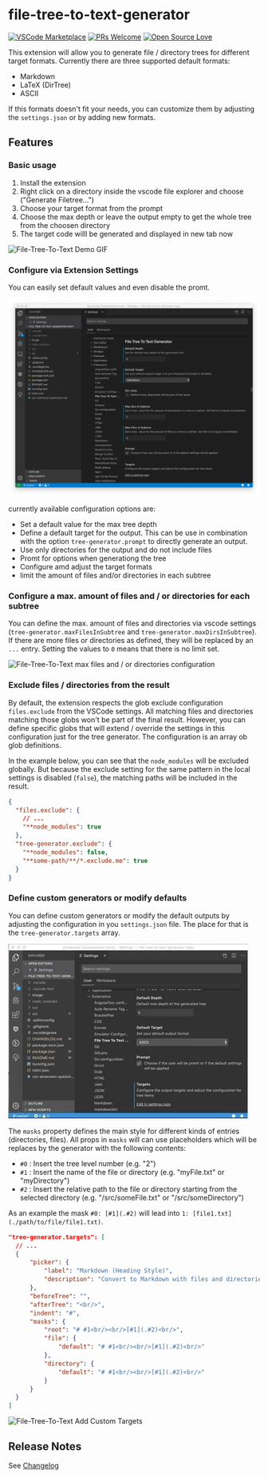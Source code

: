 # file-tree-to-text-generator

[![VSCode Marketplace](https://vsmarketplacebadge.apphb.com/version/d-koppenhagen.file-tree-to-text-generator.svg)](https://marketplace.visualstudio.com/items?itemName=d-koppenhagen.file-tree-to-text-generator)
[![PRs Welcome](https://img.shields.io/badge/PRs-welcome-brightgreen.svg)](http://makeapullrequest.com)
[![Open Source Love](https://badges.frapsoft.com/os/v1/open-source.svg?v=102)](https://github.com/ellerbrock/open-source-badge/)


This extension will allow you to generate file / directory trees for different target formats.
Currently there are three supported default formats:

- Markdown
- LaTeX (DirTree)
- ASCII

If this formats doesn't fit your needs, you can customize them by adjusting the `settings.json` or by adding new formats.

## Features

### Basic usage

1. Install the extension
1. Right click on a directory inside the vscode file explorer and choose ("Generate Filetree...")
1. Choose your target format from the prompt
1. Choose the max depth or leave the output empty to get the whole tree from the choosen directory
1. The target code willl be generated and displayed in new tab now

![File-Tree-To-Text Demo GIF](./images/file-tree-to-text.gif)

### Configure via Extension Settings

You can easily set default values and even disable the promt.

![File-Tree-To-Text Configuration](./images/file-tree-to-text-config.png)

currently available configuration options are:

- Set a default value for the max tree depth
- Define a default target for the output. This can be use in combination with the option `tree-generator.prompt` to directly generate an output.
- Use only directories for the output and do not include files
- Promt for options when generationg the tree
- Configure amd adjust the target formats
- limit the amount of files and/or directories in each subtree

### Configure a max. amount of files and / or directories for each subtree

You can define the max. amount of files and directories via vscode settings (`tree-generator.maxFilesInSubtree` and `tree-generator.maxDirsInSubtree`).
If there are more files or directories as defined, they will be replaced by an `...` entry. Setting the values to `0` means that there is no limit set.

![File-Tree-To-Text max files and / or directories configuration](./images/file-tree-to-text-max-files.gif)

### Exclude files / directories from the result

By default, the extension respects the glob exclude configuration `files.exclude` from the VSCode settings.
All matching files and directories matching those globs won't be part of the final result.
However, you can define specific globs that will extend / override the settings in this configuration just for the tree generator.
The configuration is an array ob glob definitions.

In the example below, you can see that the `node_modules` will be excluded globally.
But because the exclude setting for the same pattern in the local settings is disabled (`false`), the matching paths will be included in the result.

```json
{
  "files.exclude": {
    // ...
    "**node_modules": true
  },
  "tree-generator.exclude": {
    "**node_modules": false,
    "**some-path/**/*.exclude.me": true
  }
}
```

### Define custom generators or modify defaults

You can define custom generators or modify the default outputs by adjusting the configuration in you `settings.json` file.
The place for that is the `tree-generator.targets` array.

![File-Tree-To-Text Adjust Targets](./images/file-tree-to-text-adjust-target.gif)

The `masks` property defines the main style for different kinds of entries (directories, files).
All props in `masks` will can use placeholders which will be replaces by the generator with the following contents:

- `#0` : Insert the tree level number (e.g. "2")
- `#1` : Insert the name of the file or directory (e.g. "myFile.txt" or "myDirectory")
- `#2` : Insert the relative path to the file or directory starting from the selected directory (e.g. "/src/someFile.txt" or "/src/someDirectory")

As an example the mask `#0: [#1](.#2)` will lead into `1: [file1.txt](./path/to/file/file1.txt)`.

```json
"tree-generator.targets": [
  // ...
  {
      "picker": {
          "label": "Markdown (Heading Style)",
          "description": "Convert to Markdown with files and directories as headings"
      },
      "beforeTree": "",
      "afterTree": "<br/>",
      "indent": "#",
      "masks": {
          "root": "# #1<br/><br/>[#1](.#2)<br/>",
          "file": {
              "default": "# #1<br/><br/>[#1](.#2)<br/>"
          },
          "directory": {
              "default": "# #1<br/><br/>[#1](.#2)<br/>"
          }
      }
  }
]
```

![File-Tree-To-Text Add Custom Targets](./images/file-tree-to-text-custom-target.gif)

## Release Notes

See [Changelog](./CHANGELOG.md)
